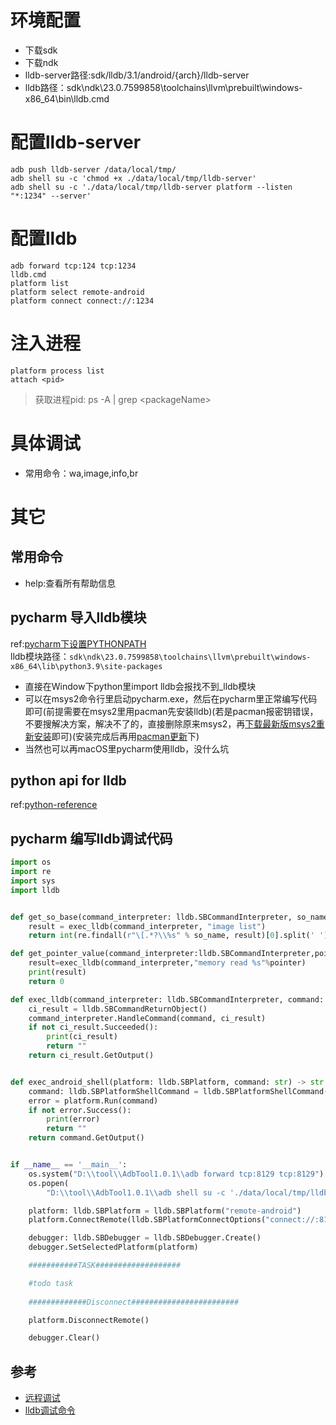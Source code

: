 # 环境配置
- 下载sdk
- 下载ndk
- lldb-server路径:sdk/lldb/3.1/android/{arch}/lldb-server
- lldb路径：sdk\ndk\23.0.7599858\toolchains\llvm\prebuilt\windows-x86_64\bin\lldb.cmd
# 配置lldb-server
```
adb push lldb-server /data/local/tmp/
adb shell su -c 'chmod +x ./data/local/tmp/lldb-server'
adb shell su -c './data/local/tmp/lldb-server platform --listen "*:1234" --server'
```
# 配置lldb
```
adb forward tcp:124 tcp:1234
lldb.cmd
platform list
platform select remote-android
platform connect connect://:1234
```
# 注入进程
```
platform process list
attach <pid>
```
> 获取进程pid: ps -A | grep \<packageName\>

# 具体调试
- 常用命令：wa,image,info,br
# 其它
## 常用命令
- help:查看所有帮助信息
## pycharm 导入lldb模块
ref:[pycharm下设置PYTHONPATH](https://blog.csdn.net/weixin_41698305/article/details/90902427)  
lldb模块路径：`sdk\ndk\23.0.7599858\toolchains\llvm\prebuilt\windows-x86_64\lib\python3.9\site-packages` 
- 直接在Window下python里import lldb会报找不到_lldb模块
- 可以在msys2命令行里启动pycharm.exe，然后在pycharm里正常编写代码即可(前提需要在msys2里用pacman先安装lldb)(若是pacman报密钥错误，不要搜解决方案，解决不了的，直接删除原来msys2，再[下载最新版msys2重新安装](https://www.msys2.org/)即可)(安装完成后再用[pacman更新](https://kaosx.us/docs/pacman/)下)
- 当然也可以再macOS里pycharm使用lldb，没什么坑
## python api for lldb
ref:[python-reference](https://lldb.llvm.org/use/python-reference.html)
## pycharm 编写lldb调试代码
```python
import os
import re
import sys
import lldb


def get_so_base(command_interpreter: lldb.SBCommandInterpreter, so_name: str) -> int:
    result = exec_lldb(command_interpreter, "image list")
    return int(re.findall(r"\[.*?\\%s" % so_name, result)[0].split(' ')[-2], 16)

def get_pointer_value(command_interpreter:lldb.SBCommandInterpreter,pointer:int)->int:
    result=exec_lldb(command_interpreter,"memory read %s"%pointer)
    print(result)
    return 0

def exec_lldb(command_interpreter: lldb.SBCommandInterpreter, command: str) -> str:
    ci_result = lldb.SBCommandReturnObject()
    command_interpreter.HandleCommand(command, ci_result)
    if not ci_result.Succeeded():
        print(ci_result)
        return ""
    return ci_result.GetOutput()


def exec_android_shell(platform: lldb.SBPlatform, command: str) -> str:
    command: lldb.SBPlatformShellCommand = lldb.SBPlatformShellCommand(command)  # (shell) android shell env
    error = platform.Run(command)
    if not error.Success():
        print(error)
        return ""
    return command.GetOutput()


if __name__ == '__main__':
    os.system("D:\\tool\\AdbTool1.0.1\\adb forward tcp:8129 tcp:8129")
    os.popen(
        "D:\\tool\\AdbTool1.0.1\\adb shell su -c './data/local/tmp/lldb-server platform --listen \"*:8129\" --server'")

    platform: lldb.SBPlatform = lldb.SBPlatform("remote-android")
    platform.ConnectRemote(lldb.SBPlatformConnectOptions("connect://:8129"))

    debugger: lldb.SBDebugger = lldb.SBDebugger.Create()
    debugger.SetSelectedPlatform(platform)

    ###########TASK###################

    #todo task
    
    #############Disconnect########################

    platform.DisconnectRemote()

    debugger.Clear()

```
## 参考
- [远程调试](https://lldb.llvm.org/use/remote.html)
- [lldb调试命令](https://lldb.llvm.org/use/map.html)
